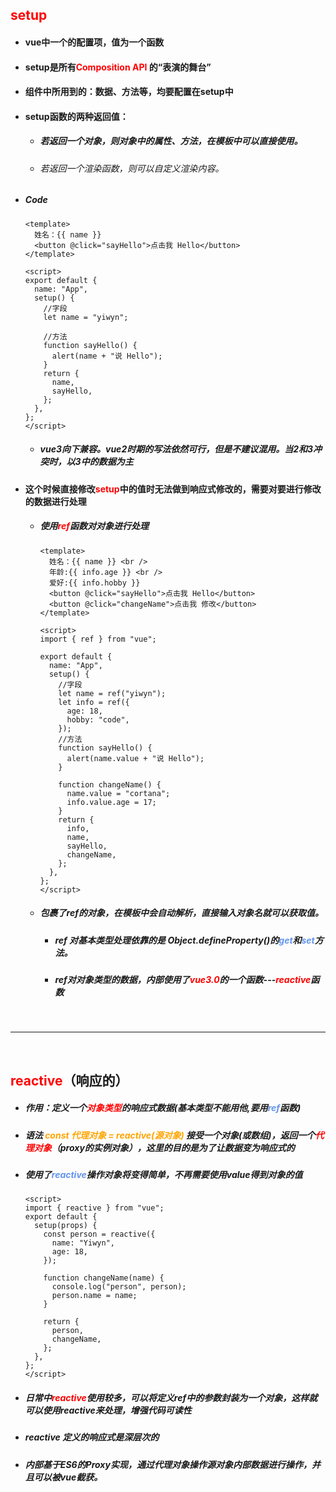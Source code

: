 ## <font color='red'>setup</font>



- #### vue中一个的配置项，值为一个函数

- #### setup是所有<font color='red'>Composition API</font> 的“表演的舞台”

- #### 组件中所用到的：数据、方法等，均要配置在setup中

- #### setup函数的两种返回值：

  - ##### 若返回一个对象，则对象中的属性、方法，在模板中可以直接使用。

  - ###### 若返回一个渲染函数，则可以自定义渲染内容。

- ##### Code

  ```vue
  <template>
    姓名：{{ name }}
    <button @click="sayHello">点击我 Hello</button>
  </template>
  
  <script>
  export default {
    name: "App",
    setup() {
      //字段
      let name = "yiwyn";
  
      //方法
      function sayHello() {
        alert(name + "说 Hello");
      }
      return {
        name,
        sayHello,
      };
    },
  };
  </script>
  ```

  - ##### vue3向下兼容。vue2时期的写法依然可行，但是不建议混用。当2和3冲突时，以3中的数据为主





- #### 这个时候直接修改<font color='red'>setup</font>中的值时无法做到响应式修改的，需要对要进行修改的数据进行处理 

  - ##### 使用<font color='red'>ref</font>函数对对象进行处理

    ```vue
    <template>
      姓名：{{ name }} <br />
      年龄:{{ info.age }} <br />
      爱好:{{ info.hobby }}
      <button @click="sayHello">点击我 Hello</button>
      <button @click="changeName">点击我 修改</button>
    </template>
    
    <script>
    import { ref } from "vue";
    
    export default {
      name: "App",
      setup() {
        //字段
        let name = ref("yiwyn");
        let info = ref({
          age: 18,
          hobby: "code",
        });
        //方法
        function sayHello() {
          alert(name.value + "说 Hello");
        }
    
        function changeName() {
          name.value = "cortana";
          info.value.age = 17;
        }
        return {
          info,
          name,
          sayHello,
          changeName,
        };
      },
    };
    </script>
    ```

  - ##### 包裹了ref的对象，在模板中会自动解析，直接输入对象名就可以获取值。

    - ##### ref 对基本类型处理依靠的是 Object.defineProperty()的<font color='cornflowerblue'>get</font>和<font color='cornflowerblue'>set</font>方法。

    - ##### ref对对象类型的数据，内部使用了<font color='red'>vue3.0</font>的一个函数---<font color='red'>reactive</font>函数





</br><hr></br>







## <font color='red'>reactive</font>（响应的）



- ##### 作用：定义一个<font color='red'>对象类型</font>的响应式数据(基本类型不能用他,要用<font color='cornflowerblue'>ref</font>函数)

- ##### 语法 <font color='orange'>const 代理对象 = reactive(源对象)</font> 接受一个对象(或数组)，返回一个<font color='red'>代理对象</font>（proxy的实例对象），这里的目的是为了让数据变为响应式的

- ##### 使用了<font color='cornflowerblue'>reactive</font>操作对象将变得简单，不再需要使用value得到对象的值

  ```vue
  <script>
  import { reactive } from "vue";
  export default {
    setup(props) {
      const person = reactive({
        name: "Yiwyn",
        age: 18,
      });
  
      function changeName(name) {
        console.log("person", person);
        person.name = name;
      }
  
      return {
        person,
        changeName,
      };
    },
  };
  </script>
  ```

- ##### 日常中<font color='red'>reactive</font>使用较多，可以将定义ref中的参数封装为一个对象，这样就可以使用reactive来处理，增强代码可读性

- ##### reactive 定义的响应式是深层次的

- ##### 内部基于ES6的Proxy实现，通过代理对象操作源对象内部数据进行操作，并且可以被vue截获。

